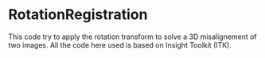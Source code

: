 # RotationRegistration

This code try to apply the rotation transform to solve a 3D misalignement of two images.
All the code here used is based on Insight Toolkit (ITK).
